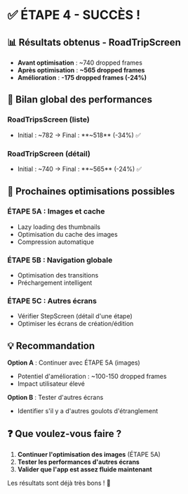# ✅ ÉTAPE 4 - SUCCÈS !

## 📊 Résultats obtenus - RoadTripScreen
- **Avant optimisation** : ~740 dropped frames
- **Après optimisation** : **~565 dropped frames**
- **Amélioration** : **-175 dropped frames (-24%)**

## 🎯 Bilan global des performances

### RoadTripsScreen (liste)
- Initial : ~782 → Final : **~518** (-34%) ✅

### RoadTripScreen (détail)  
- Initial : ~740 → Final : **~565** (-24%) ✅

## 🚀 Prochaines optimisations possibles

### ÉTAPE 5A : Images et cache
- Lazy loading des thumbnails
- Optimisation du cache des images
- Compression automatique

### ÉTAPE 5B : Navigation globale
- Optimisation des transitions
- Préchargement intelligent

### ÉTAPE 5C : Autres écrans
- Vérifier StepScreen (détail d'une étape)
- Optimiser les écrans de création/édition

## 💡 Recommandation

**Option A** : Continuer avec ÉTAPE 5A (images)
- Potentiel d'amélioration : ~100-150 dropped frames
- Impact utilisateur élevé

**Option B** : Tester d'autres écrans
- Identifier s'il y a d'autres goulots d'étranglement

## ❓ Que voulez-vous faire ?

1. **Continuer l'optimisation des images** (ÉTAPE 5A)
2. **Tester les performances d'autres écrans** 
3. **Valider que l'app est assez fluide maintenant**

Les résultats sont déjà très bons ! 🎉
